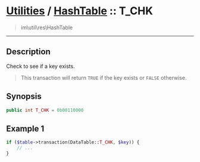 # [Utilities](util.md) / [HashTable](util-HashTable.md) :: T_CHK
 > im\util\res\HashTable
____

## Description
Check to see if a key exists.

 > This transaction will return `TRUE` if the key exists or `FALSE` otherwise.  

## Synopsis
```php
public int T_CHK = 0b00110000
```

## Example 1
```php
if ($table->transaction(DataTable::T_CHK, $key)) {
    // ...
}
```
